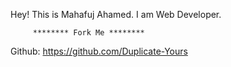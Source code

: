 Hey! This is Mahafuj Ahamed. I am Web Developer.

         ******** Fork Me ********

Github: https://github.com/Duplicate-Yours